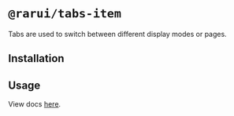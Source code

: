 # `@rarui/tabs-item`

Tabs are used to switch between different display modes or pages.

## Installation

## Usage

View docs [here]().
